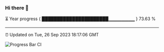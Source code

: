 ### Hi there 👋

⏳ Year progress { ██████████████████████▁▁▁▁▁▁▁▁ } 73.63 %

---

⏰ Updated on Tue, 26 Sep 2023 18:17:06 GMT

![Progress Bar CI](https://github.com/liununu/liununu/workflows/Progress%20Bar%20CI/badge.svg)
